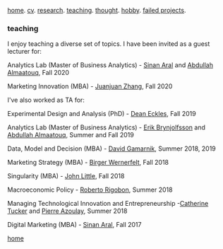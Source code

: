 [home](./). [cv](./cv.html). [research](./research.md). [teaching](./teaching.md). [thought](./thought.md). [hobby](./hobby.md). [failed projects](./failed.md).

### teaching 

I enjoy teaching a diverse set of topics. I have been invited as a guest lecturer for:

Analytics Lab (Master of Business Analytics) - [Sinan Aral](https://mitsloan.mit.edu/faculty/directory/sinan-kayhan-aral) and [Abdullah Almaatouq](https://mitsloan.mit.edu/faculty/directory/abdullah-almaatouq), Fall 2020

Marketing Innovation (MBA) - [Juanjuan Zhang](https://mitsloan.mit.edu/faculty/directory/juanjuan-zhang), Fall 2020

I've also worked as TA for:

Experimental Design and Analysis (PhD) - [Dean Eckles](https://mitsloan.mit.edu/faculty/directory/dean-eckles), Fall 2019

Analytics Lab (Master of Business Analytics) - [Erik Brynjolfsson](http://digital.mit.edu/erik/) and [Abdullah Almaatouq](https://mitsloan.mit.edu/faculty/directory/abdullah-almaatouq), Summer and Fall 2019

Data, Model and Decision (MBA) - [David Gamarnik](http://www.mit.edu/~gamarnik/home.html), Summer 2018, 2019

Marketing Strategy (MBA) - [Birger Wernerfelt](https://mitsloan.mit.edu/faculty/directory/birger-wernerfelt), Fall 2018

Singularity (MBA) - [John Little](https://mitsloan.mit.edu/faculty/directory/john-d-c-little), Fall 2018

Macroeconomic Policy - [Roberto Rigobon](https://mitsloan.mit.edu/faculty/directory/roberto-rigobon), Summer 2018

Managing Technological Innovation and Entrepreneurship -[Catherine Tucker](https://mitsloan.mit.edu/faculty/directory/catherine-tucker) and [Pierre Azoulay](https://mitsloan.mit.edu/faculty/directory/pierre-azoulay), Summer 2018

Digital Marketing (MBA) - [Sinan Aral](https://mitsloan.mit.edu/faculty/directory/sinan-kayhan-aral), Fall 2017


[home](./)

